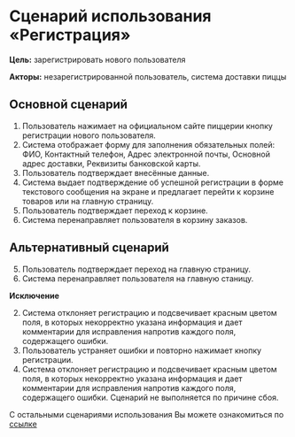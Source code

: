# Сценарий использования «Регистрация»

**Цель:** зарегистрировать нового пользователя

**Акторы:** незарегистрированной пользователь, система доставки пиццы

## Основной сценарий

1. Пользователь нажимает на официальном сайте пиццерии кнопку регистрации нового пользователя.
2. Система отображает форму для заполнения обязательных полей: ФИО, Контактный телефон, Адрес электронной почты, Основной адрес доставки, Реквизиты банковской карты.
3. Пользователь подтверждает внесённые данные.
4. Система выдает подтверждение об успешной регистрации в форме текстового сообщения на экране и предлагает перейти к корзине товаров или на главную страницу.
5. Пользователь подтверждает переход к корзине.
6. Cистема перенаправляет пользователя в корзину заказов.

## Альтернативный сценарий

5. Пользователь подтверждает переход на главную страницу.
6. Система перенаправляет пользователя на главную станицу.

**Исключение**

2. Система отклоняет регистрацию и подсвечивает красным цветом поля, в которых некорректно указана информация и дает комментарии для исправления напротив каждого поля, содержащего ошибки.
3. Пользователь устраняет ошибки и повторно нажимает кнопку регистрации.
4. Система отклоняет регистрацию и подсвечивает красным цветом поля, в которых некорректно указана информация и дает комментарии для исправления напротив каждого поля, содержащего ошибки.
Сценарий не выполняется по причине сбоя.

С остальными сценариями использования Вы можете ознакомиться по [ссылке](https://ap-pizza.atlassian.net/l/cp/nfTBnDhd)